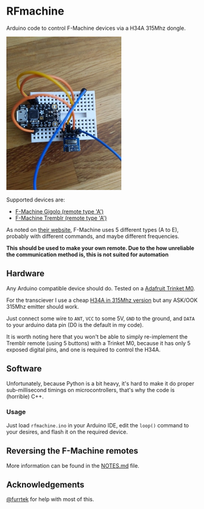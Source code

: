 # RFmachine
Arduino code to control F-Machine devices via a H34A 315Mhz dongle.

![breadboard](docs/pics/h34a.jpg)

Supported devices are:

 * [F-Machine Gigolo (remote type 'A')](https://f-machine.com/index.php/gigolo-detail)
 * [F-Machine Tremblr (remote type 'A')](https://f-machine.com/index.php/tremblr-detail)

As noted on [their website](https://f-machine.com/index.php/remote-control-detail), F-Machine uses 5 different types (A to E), probably with different commands, and maybe different frequencies.

**This should be used to make your own remote. Due to the how unreliable the communication method is, this is not suited for automation**

## Hardware

Any Arduino compatible device should do. Tested on a [Adafruit Trinket M0](https://www.adafruit.com/product/3500).

For the transciever I use a cheap [H34A in 315Mhz version](https://de.aliexpress.com/item/4000511964218.html) but any ASK/OOK 315Mhz emitter should work.

Just connect some wire to `ANT`, `VCC` to some 5V, `GND` to the ground, and `DATA` to your arduino data pin (D0 is the default in my code).

It is worth noting here that you won't be able to simply re-implement the Tremblr remote (using 5 buttons) with a Trinket M0, because it has only 5 exposed digital pins, and one is required to control the H34A.

## Software

Unfortunately, because Python is a bit heavy, it's hard to make it do proper sub-millisecond timings on microcontrollers, that's why the code is (horrible) C++.

### Usage

Just load `rfmachine.ino` in your Arduino IDE, edit the `loop()` command to your desires, and flash it on the required device.


## Reversing the F-Machine remotes

More information can be found in the [NOTES.md](NOTES.md) file.

## Acknowledgements

[@furrtek](https://twitter.com/furrtek) for help with most of this.
